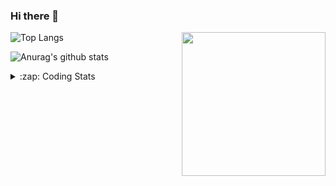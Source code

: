 ### Hi there 👋

<!--
**tao8687/tao8687** is a ✨ _special_ ✨ repository because its `README.md` (this file) appears on your GitHub profile.

Here are some ideas to get you started:

- 🔭 I’m currently working on ...
- 🌱 I’m currently learning ...
- 👯 I’m looking to collaborate on ...
- 🤔 I’m looking for help with ...
- 💬 Ask me about ...
- 📫 How to reach me: ...
- 😄 Pronouns: ...
- ⚡ Fun fact: ...
-->

<img align='right' src="https://media.giphy.com/media/M9gbBd9nbDrOTu1Mqx/giphy.gif" width="230">

![Top Langs](https://github-readme-stats.vercel.app/api/top-langs/?username=tao8687&layout=compact&title_color=23238E&text_color=A67D3D)

![Anurag's github stats](https://github-readme-stats.vercel.app/api?username=tao8687&show_icons=true&&text_color=A67D3D&title_color=23238E&show_icons=false&count_private=true&hide=stars)

<details>
  <summary>:zap: Coding Stats</summary>
  <b>
<!--START_SECTION:waka-->
```text
From: 15 February, 2022 - To: 22 February, 2022

CMake   13 hrs 41 mins  █████████████████████▓░░░   86.03 % 
C++     1 hr 20 mins    ██░░░░░░░░░░░░░░░░░░░░░░░   08.48 % 
Text    26 mins         ▓░░░░░░░░░░░░░░░░░░░░░░░░   02.78 % 
C       17 mins         ▒░░░░░░░░░░░░░░░░░░░░░░░░   01.86 % 
YAML    7 mins          ▒░░░░░░░░░░░░░░░░░░░░░░░░   00.83 % 
```
<!--END_SECTION:waka-->
</details>

